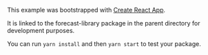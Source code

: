 This example was bootstrapped with [Create React App](https://github.com/facebook/create-react-app).

It is linked to the forecast-library package in the parent directory for development purposes.

You can run `yarn install` and then `yarn start` to test your package.
